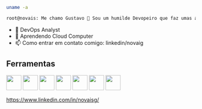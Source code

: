 ```bash
uname -a

root@novais: Me chamo Gustavo 👋 Sou um humilde Devopeiro que faz umas automações aí.
```
- 🔭 DevOps Analyst
- 🌱 Aprendendo Cloud Computer
- 📫 Como entrar em contato comigo: linkedin/novaig

## Ferramentas

<img src="https://cdn.jsdelivr.net/gh/devicons/devicon/icons/kubernetes/kubernetes-plain-wordmark.svg" width="40" height="40"/> <img src="https://cdn.jsdelivr.net/gh/devicons/devicon/icons/terraform/terraform-original-wordmark.svg" width="40" height="40"/> <img src="https://cdn.jsdelivr.net/gh/devicons/devicon/icons/gitlab/gitlab-original-wordmark.svg"  width="40" height="40"/> <img src="https://cdn.jsdelivr.net/gh/devicons/devicon/icons/ansible/ansible-original-wordmark.svg"  width="40" height="40"/>
<img src="https://cdn.jsdelivr.net/gh/devicons/devicon/icons/bash/bash-original.svg"  width="40" height="40"/>
<img src="https://cdn.jsdelivr.net/gh/devicons/devicon/icons/linux/linux-original.svg"  width="40" height="40"/>
<img src="https://cdn.jsdelivr.net/gh/devicons/devicon/icons/windows8/windows8-original.svg"  width="40" height="40"/>


https://www.linkedin.com/in/novaisg/
          
